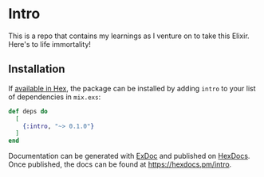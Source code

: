 # Intro

This is a repo that contains my learnings as I venture on to take this Elixir. Here's to life immortality!

## Installation

If [available in Hex](https://hex.pm/docs/publish), the package can be installed
by adding `intro` to your list of dependencies in `mix.exs`:

```elixir
def deps do
  [
    {:intro, "~> 0.1.0"}
  ]
end
```

Documentation can be generated with [ExDoc](https://github.com/elixir-lang/ex_doc)
and published on [HexDocs](https://hexdocs.pm). Once published, the docs can
be found at <https://hexdocs.pm/intro>.
